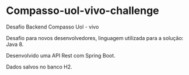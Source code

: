 # Compasso-uol-vivo-challenge

Desafio Backend Compasso Uol - vivo

Desafio para novos desenvolvedores, linguagem utilizada para a solução: Java 8.

Desenvolvido uma API Rest com Spring Boot.

Dados salvos no banco H2.
